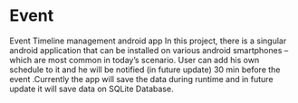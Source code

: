 # Event
Event Timeline management android app
In this project, there is a singular android application that can be installed on various android smartphones – which are most common in today’s scenario. 
User can add his own schedule to it and he will be notified (in future update) 30 min before the event .Currently the app will save the data during runtime and in future update it will save data on SQLite Database.
